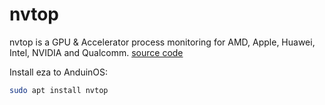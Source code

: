 # nvtop

nvtop is a GPU & Accelerator process monitoring for AMD, Apple, Huawei, Intel, NVIDIA and Qualcomm. [source code](https://github.com/Syllo/nvtop)

Install eza to AnduinOS:

```bash
sudo apt install nvtop
```
